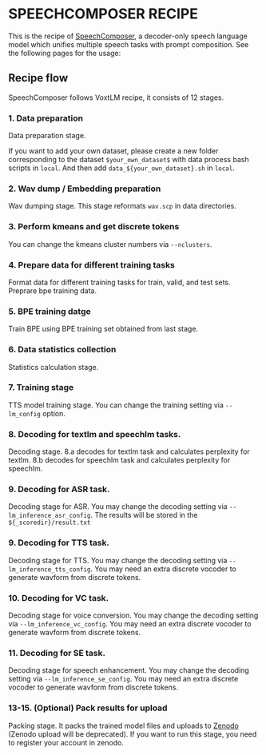 # SPEECHCOMPOSER RECIPE

This is the recipe of [SpeechComposer](https://arxiv.org/pdf/2401.18045.pdf), a decoder-only speech language model which unifies multiple speech tasks with prompt composition.
See the following pages for the usage:



## Recipe flow

SpeechComposer follows VoxtLM recipe, it consists of 12 stages.

### 1. Data preparation

Data preparation stage.

If you want to add your own dataset, please create a new folder corresponding to the dataset `$your_own_dataset$` with data process bash scripts in `local`. And then add `data_${your_own_dataset}.sh` in `local`.


### 2. Wav dump / Embedding preparation

Wav dumping stage.
This stage reformats `wav.scp` in data directories.

### 3. Perform kmeans and get discrete tokens

You can change the kmeans cluster numbers via `--nclusters`.

### 4. Prepare data for different training tasks

Format data for different training tasks for train, valid, and test sets.
Preprare bpe training data.

### 5. BPE training datge

Train BPE using BPE training set obtained from last stage.

### 6. Data statistics collection

Statistics calculation stage.

### 7. Training stage

TTS model training stage.
You can change the training setting via `--lm_config` option.

### 8. Decoding for textlm and speechlm tasks.

Decoding stage.
8.a decodes for textlm task and calculates perplexity for textlm.
8.b decodes for speechlm task and calculates perplexity for speechlm.

### 9. Decoding for ASR task.

Decoding stage for ASR.
You may change the decoding setting via `--lm_inference_asr_config`. The results will be stored in the `${_scoredir}/result.txt`

### 9. Decoding for TTS task.

Decoding stage for TTS.
You may change the decoding setting via `--lm_inference_tts_config`. You may need an extra discrete vocoder to generate wavform from discrete tokens.

### 10. Decoding for VC task.

Decoding stage for voice conversion.
You may change the decoding setting via `--lm_inference_vc_config`. You may need an extra discrete vocoder to generate wavform from discrete tokens.

### 11. Decoding for SE task.

Decoding stage for speech enhancement.
You may change the decoding setting via `--lm_inference_se_config`. You may need an extra discrete vocoder to generate wavform from discrete tokens.

### 13-15. (Optional) Pack results for upload

Packing stage.
It packs the trained model files and uploads to [Zenodo](https://zenodo.org/) (Zenodo upload will be deprecated).
If you want to run this stage, you need to register your account in zenodo.
